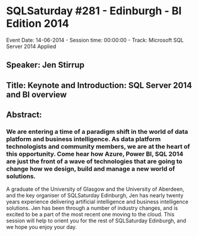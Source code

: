 # SQLSaturday #281 - Edinburgh - BI Edition 2014
Event Date: 14-06-2014 - Session time: 00:00:00 - Track: Microsoft SQL Server 2014 Applied
## Speaker: Jen Stirrup
## Title: Keynote and Introduction: SQL Server 2014 and BI overview
## Abstract:
### We are entering a time of a paradigm shift in the world of data platform and business intelligence. As data platform technologists and community members, we are at the heart of this opportunity. Come hear how Azure, Power BI, SQL 2014 are just the front of a wave of technologies that are going to change how we design, build and manage a new world of solutions.
A graduate of the University of Glasgow and the University of Aberdeen, and the key organiser of SQLSaturday Edinburgh, Jen has nearly twenty years experience delivering artificial intelligence and business intelligence solutions. Jen has been through a number of industry changes, and is excited to be a part of the most recent one moving to the cloud. 
This session will help to orient you for the rest of SQLSaturday Edinburgh, and we hope you enjoy your day.
